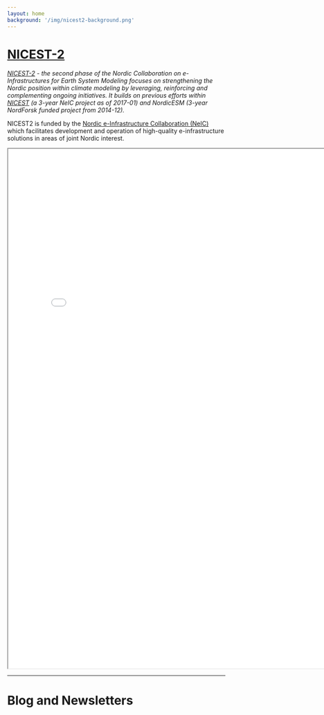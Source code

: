 ```yaml
---
layout: home
background: '/img/nicest2-background.png'
---
```


# [NICEST-2](https://neic.no/nicest2/)

*[NICEST-2](https://neic.no/nicest2/) - the second phase of the Nordic Collaboration on e-Infrastructures for Earth System Modeling focuses on strengthening the Nordic position within climate modeling by leveraging, reinforcing and complementing ongoing initiatives. It builds on previous efforts within [NICEST](https://neic.no/nicest/) (a 3-year NeIC project as of 2017-01) and NordicESM (3-year NordForsk funded project from 2014-12).*

NICEST2 is funded by the [Nordic e-Infrastructure Collaboration (NeIC)](https://neic.no) which facilitates development and operation of high-quality e-infrastructure solutions in areas of joint Nordic interest.

<iframe src="NICEST2InfoBoard.html" height="1200" width="800" title="NICEST2 InfoBoard"></iframe>


***


# Blog and Newsletters

